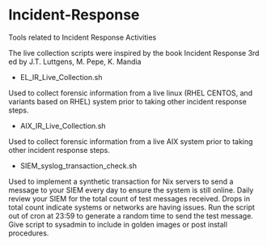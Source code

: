 # Incident-Response
Tools related to Incident Response Activities

The live collection scripts were inspired by the book Incident Response 3rd ed by J.T. Luttgens, M. Pepe, K. Mandia

* EL_IR_Live_Collection.sh

Used to collect forensic information from a live linux (RHEL CENTOS, and variants based on RHEL) system prior to taking other incident response steps.  

* AIX_IR_Live_Collection.sh

Used to collect forensic information from a live AIX system prior to taking other incident response steps. 

* SIEM_syslog_transaction_check.sh

Used to implement a synthetic transaction for Nix servers to send a message to your SIEM every day to ensure the system is still online.  Daily review your SIEM for the total count of test messages received.  Drops in total count indicate systems or networks are having issues.  Run the script out of cron at 23:59 to generate a random time to send the test message.  Give script to sysadmin to include in golden images or post install procedures.
